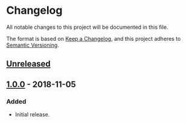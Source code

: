 # Changelog
All notable changes to this project will be documented in this file.

The format is based on [Keep a Changelog](https://keepachangelog.com/en/1.0.0/),
and this project adheres to [Semantic Versioning](https://semver.org/spec/v2.0.0.html).

## [Unreleased]

## [1.0.0] - 2018-11-05
### Added
- Initial release.

[Unreleased]: https://github.com/Xyaneon/Xyaneon.ComputerScience.VanEmdeBoasTrees/compare/v1.0.0...HEAD
[1.0.0]: https://github.com/Xyaneon/Xyaneon.ComputerScience.VanEmdeBoasTrees/compare/720a8b6f53acd5ca4edcd8bf216e03b0f048d158...v1.0.0
